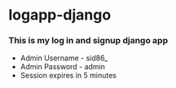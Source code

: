 # logapp-django
### This is my log in and signup django app

* Admin Username - sid86_
* Admin Password - admin
* Session expires in 5 minutes
